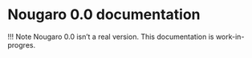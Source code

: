 # Nougaro 0.0 documentation

!!! Note
    Nougaro 0.0 isn’t a real version. This documentation is work-in-progres.

